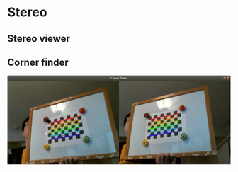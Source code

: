 # Stereo

## Stereo viewer

## Corner finder
![alt text](https://github.com/phg1024/Stereo/blob/master/images/corners.png "Corner finder test")
